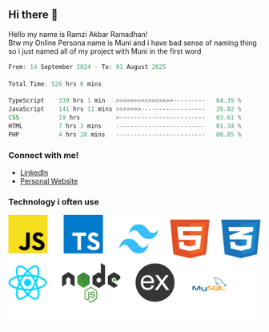 ## Hi there 👋
Hello my name is Ramzi Akbar Ramadhan!\
Btw my Online Persona name is Muni and i have bad sense of naming thing so i just named all of my project with Muni in the first word
<!--START_SECTION:Muni-->

```Javascript
From: 14 September 2024 - To: 01 August 2025

Total Time: 526 hrs 6 mins

TypeScript    339 hrs 1 min   >>>>>>>>>>>>>>>>---------   64.39 %
JavaScript    141 hrs 11 mins >>>>>>>------------------   26.82 %
CSS           19 hrs          >------------------------   03.61 %
HTML          7 hrs 3 mins    -------------------------   01.34 %
PHP           4 hrs 28 mins   -------------------------   00.85 %
```

<!--END_SECTION:Muni-->
### Connect with me!
* [LinkedIn](https://www.linkedin.com/in/ramzi-akbar-ramadhan-b8b05a243/)
* [Personal Website](https://www.muniporto.my.id/)
### Technology i often use
![Technology List](assets/techlist.png)
